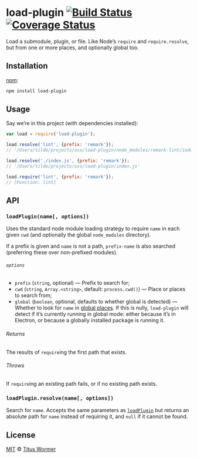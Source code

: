 # load-plugin [![Build Status][travis-badge]][travis] [![Coverage Status][codecov-badge]][codecov]

Load a submodule, plugin, or file.  Like Node’s `require` and
`require.resolve`, but from one or more places, and optionally
global too.

## Installation

[npm][npm-install]:

```bash
npm install load-plugin
```

## Usage

Say we’re in this project (with dependencies installed):

```javascript
var load = require('load-plugin');

load.resolve('lint', {prefix: 'remark'});
// '/Users/tilde/projects/oss/load-plugin/node_modules/remark-lint/index.js'

load.resolve('./index.js', {prefix: 'remark'});
// '/Users/tilde/projects/oss/load-plugin/index.js'

load.require('lint', {prefix: 'remark'});
// [Function: lint]
```

## API

### `loadPlugin(name[, options])`

Uses the standard node module loading strategy to require `name`
in each given `cwd` (and optionally the global `node_modules`
directory).

If a prefix is given and `name` is not a path, `prefix-name`
is also searched (preferring these over non-prefixed modules).

###### `options`

*   `prefix` (`string`, optional)
    — Prefix to search for;
*   `cwd` (`string`, `Array.<string>`, default: `process.cwd()`)
    — Place or places to search from;
*   `global` (`boolean`, optional, defaults to whether global is detected)
    — Whether to look for `name` in [global places][global].
    If this is nully, `load-plugin` will detect if it’s currently
    running in global mode: either because it’s in Electron, or because
    a globally installed package is running it.

###### Returns

The results of `require`ing the first path that exists.

###### Throws

If `require`ing an existing path fails, or if no existing path exists.

### `loadPlugin.resolve(name[, options])`

Search for `name`.  Accepts the same parameters as [`loadPlugin`][load-plugin]
but returns an absolute path for `name` instead of requiring it,
and `null` if it cannot be found.

## License

[MIT][license] © [Titus Wormer][author]

<!-- Definitions -->

[travis-badge]: https://img.shields.io/travis/wooorm/load-plugin.svg

[travis]: https://travis-ci.org/wooorm/load-plugin

[codecov-badge]: https://img.shields.io/codecov/c/github/wooorm/load-plugin.svg

[codecov]: https://codecov.io/github/wooorm/load-plugin

[npm-install]: https://docs.npmjs.com/cli/install

[license]: LICENSE

[author]: http://wooorm.com

[global]: https://docs.npmjs.com/files/folders#node-modules

[load-plugin]: #loadpluginname-options
